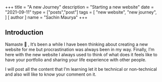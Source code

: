 +++
title = "A new Journey"
description = "Starting a new website"
date = "2021-09-11"
type = ["posts","post"]
tags = [
    "new website",
    "new journey",
]
[ author ]
  name = "Sachin Maurya"
+++

## Introduction

Namaste 🙏 , It’s been a while I have been thinking about creating a new website for me but procrastination was always been in my way. Finally, I’m here with the new website I always used to think of what does it feels like to have your portfolio and sharing your life experience with other people.

I will post all the content that I’m learning let it be technical or non-technical and also will like to know your comment on it.